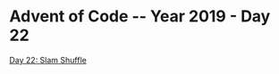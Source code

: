 # Advent of Code -- Year 2019 - Day 22

[Day 22: Slam Shuffle](https://adventofcode.com/2019/day/22)
